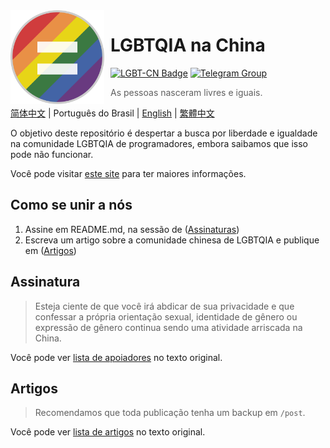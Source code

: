 <img width="150" height="150" align="left" style="float: left; margin: 0 10px 0 0;" alt="LGBT-CN logo" src="https://github.com/LGBT-CN/logo/raw/master/v2/logo.svg">

# LGBTQIA na China

[![LGBT-CN Badge](https://img.shields.io/badge/Support-LGBTQIA-FF0000?style=flat-square)](https://git.io/JfJiO)
[![Telegram Group](https://img.shields.io/badge/Telegram-LGBTCN-FFA500.svg?style=flat-square)](https://t.me/LGBTCN)
> As pessoas nasceram livres e iguais.

[简体中文](README.md) | Português do Brasil | [English](README.EN.md) | [繁體中文](README.TW.md)

O objetivo deste repositório é despertar a busca por liberdade e igualdade na comunidade LGBTQIA de programadores, embora saibamos que isso pode não funcionar. 

Você pode visitar [este site](https://cnlgbt.org/english.html) para ter maiores informações.

## Como se unir a nós

1. Assine em README.md, na sessão de ([Assinaturas](./README.md#署名))
2. Escreva um artigo sobre a comunidade chinesa de LGBTQIA e publique em ([Artigos](./README.md#文章))

## Assinatura

> Esteja ciente de que você irá abdicar de sua privacidade e que confessar a própria orientação sexual, identidade de gênero ou expressão de gênero continua sendo uma atividade arriscada na China. 

Você pode ver [lista de apoiadores](./README.md#署名) no texto original.

## Artigos

> Recomendamos que toda publicação tenha um backup em `/post`.

Você pode ver [lista de artigos](./README.md#文章) no texto original.
